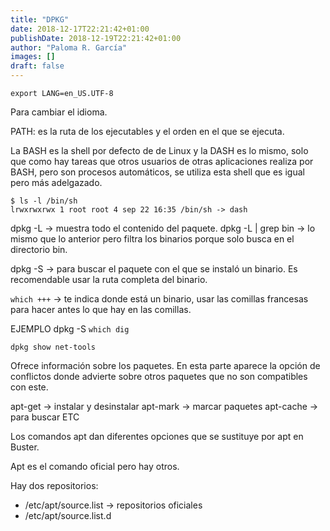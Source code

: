```yaml
---
title: "DPKG"
date: 2018-12-17T22:21:42+01:00
publishDate: 2018-12-19T22:21:42+01:00
author: "Paloma R. García"
images: []
draft: false
---
```


~~~
export LANG=en_US.UTF-8
~~~
Para cambiar el idioma. 

PATH: es la ruta de los ejecutables y el orden en el que se ejecuta. 

La BASH es la shell por defecto de de Linux y  la DASH es lo mismo, solo que como hay tareas que otros usuarios de otras aplicaciones realiza por BASH, pero son procesos automáticos, se utiliza esta shell que es igual pero más adelgazado. 

~~~
$ ls -l /bin/sh
lrwxrwxrwx 1 root root 4 sep 22 16:35 /bin/sh -> dash
~~~

dpkg -L -> muestra todo el contenido del paquete.
dpkg -L | grep bin -> lo mismo que lo anterior pero filtra los binarios porque solo busca en el directorio bin. 

dpkg -S -> para buscar el paquete con el que se instaló un binario. Es recomendable usar la ruta completa del binario.

`which +++` -> te indica donde está un binario, usar las comillas francesas para hacer antes lo que hay en las comillas.

EJEMPLO dpkg -S `which dig`

~~~
dpkg show net-tools
~~~
Ofrece información sobre los paquetes. En esta parte aparece la opción de conflictos donde advierte sobre otros paquetes que no son compatibles con este. 

apt-get -> instalar y desinstalar
apt-mark -> marcar paquetes
apt-cache -> para buscar
ETC

Los comandos apt dan diferentes opciones que se sustituye por apt en Buster. 

Apt es el comando oficial pero hay otros. 

Hay dos repositorios:
- /etc/apt/source.list -> repositorios oficiales
- /etc/apt/source.list.d 
